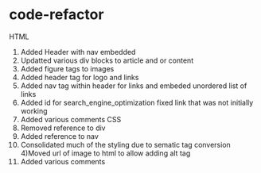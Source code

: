 # code-refactor
HTML
1) Added Header  with nav embedded 
2) Updatted various div blocks to article and or content
3) Added figure tags to images
4) Added  header tag for logo and links
5) Added nav tag within header for links and embeded unordered list of links
6) Added id for search_engine_optimization fixed link that was not initially working
6) Added various comments
CSS
1) Removed reference to div
2) Added reference to nav
3) Consolidated much of the styling due to sematic tag conversion
4)Moved url of image to html to allow adding alt tag
4) Added various comments
 